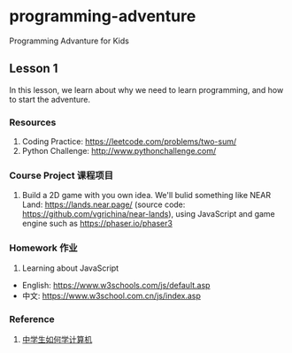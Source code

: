 # programming-adventure
Programming Advanture for Kids


## Lesson 1

In this lesson, we learn about why we need to learn programming, and how to start the adventure. 

### Resources

1. Coding Practice: https://leetcode.com/problems/two-sum/
2. Python Challenge: http://www.pythonchallenge.com/

### Course Project 课程项目

1. Build a 2D game with you own idea. We'll bulid something like NEAR Land: https://lands.near.page/ (source code: https://github.com/vgrichina/near-lands),  using JavaScript and game engine such as https://phaser.io/phaser3

### Homework 作业

1. Learning about JavaScript
  - English: https://www.w3schools.com/js/default.asp
  - 中文: https://www.w3school.com.cn/js/index.asp

### Reference

1. [中学生如何学计算机](https://mp.weixin.qq.com/s/tRkzZYquASSXTN-Q6sEeYA)
